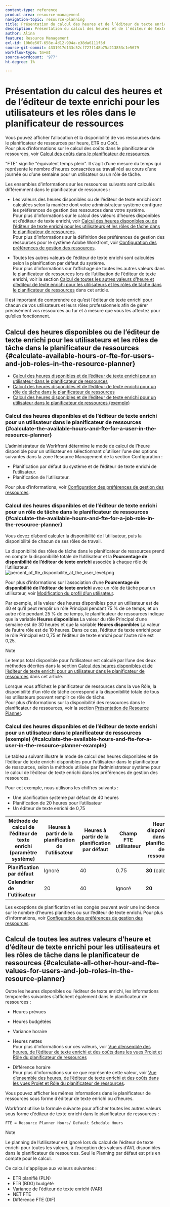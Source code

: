 ```yaml
---
content-type: reference
product-area: resource-management
navigation-topic: resource-planning
title: Présentation du calcul des heures et de l’éditeur de texte enrichi pour les utilisateurs et les rôles dans le planificateur de ressources
description: Présentation du calcul des heures et de l’éditeur de texte enrichi pour les utilisateurs et les rôles dans le planificateur de ressources
author: Alina
feature: Resource Management
exl-id: 10b0e507-658e-4d12-994a-e38da6111f5d
source-git-commit: 4331917d133c52cf727f148b75a213853c1e5679
workflow-type: tm+mt
source-wordcount: '977'
ht-degree: 1%

---
```


# Présentation du calcul des heures et de l’éditeur de texte enrichi pour les utilisateurs et les rôles dans le planificateur de ressources

<!--
<p data-mc-conditions="QuicksilverOrClassic.Draft mode">(NOTE: Alina:KEEP THIS:***Linked to: Configuring My Settings, Editing User Accounts, Planning in the Resource Planner -- *** Some of this documentation is also duplicated in this article (Scheduling): https://support.workfront.com/hc/en-us/articles/360000557174)</p>
-->

Vous pouvez afficher l’allocation et la disponibilité de vos ressources dans le planificateur de ressources par heure, ETR ou Coût.\
Pour plus d’informations sur le calcul des coûts dans le planificateur de ressources, voir [Calcul des coûts dans le planificateur de ressources](../../resource-mgmt/resource-planning/calculate-costs-resource-planner.md).

&quot;FTE&quot; signifie &quot;équivalent temps plein&quot;. Il s’agit d’une mesure du temps qui représente le nombre d’heures consacrées au travail réel au cours d’une journée ou d’une semaine pour un utilisateur ou un rôle de tâche.

Les ensembles d’informations sur les ressources suivants sont calculés différemment dans le planificateur de ressources :

* Les valeurs des heures disponibles ou de l’éditeur de texte enrichi sont calculées selon la manière dont votre administrateur système configure les préférences de gestion des ressources dans votre système.\
  Pour plus d’informations sur le calcul des valeurs d’heures disponibles et d’éditeur de texte enrichi, voir [Calcul des heures disponibles ou de l’éditeur de texte enrichi pour les utilisateurs et les rôles de tâche dans le planificateur de ressources](#calculate-available-hours-or-fte-for-users-and-job-roles-in-the-resource-planner).\
  Pour plus d’informations sur la définition des préférences de gestion des ressources pour le système Adobe Workfront, voir [Configuration des préférences de gestion des ressources](../../administration-and-setup/set-up-workfront/configure-system-defaults/configure-resource-mgmt-preferences.md).

* Toutes les autres valeurs de l’éditeur de texte enrichi sont calculées selon la planification par défaut du système.\
  Pour plus d’informations sur l’affichage de toutes les autres valeurs dans le planificateur de ressources lors de l’utilisation de l’éditeur de texte enrichi, voir la section [Calcul de toutes les autres valeurs d’heure et d’éditeur de texte enrichi pour les utilisateurs et les rôles de tâche dans le planificateur de ressources](#calculate-all-other-hour-and-fte-values-for-users-and-job-roles-in-the-resource-planner) dans cet article.

Il est important de comprendre ce qu’est l’éditeur de texte enrichi pour chacun de vos utilisateurs et leurs rôles professionnels afin de gérer précisément vos ressources au fur et à mesure que vous les affectez pour qu’elles fonctionnent.

## Calcul des heures disponibles ou de l’éditeur de texte enrichi pour les utilisateurs et les rôles de tâche dans le planificateur de ressources {#calculate-available-hours-or-fte-for-users-and-job-roles-in-the-resource-planner}

* [Calcul des heures disponibles et de l’éditeur de texte enrichi pour un utilisateur dans le planificateur de ressources](#calculate-the-available-hours-and-fte-for-a-user-in-the-resource-planner)
* [Calcul des heures disponibles et de l’éditeur de texte enrichi pour un rôle de tâche dans le planificateur de ressources](#calculate-the-available-hours-and-fte-for-a-job-role-in-the-resource-planner)
* [Calcul des heures disponibles et de l’éditeur de texte enrichi pour un utilisateur dans le planificateur de ressources (exemple)](#calculate-the-available-hours-and-fte-for-a-user-in-the-resource-planner-example)

### Calcul des heures disponibles et de l’éditeur de texte enrichi pour un utilisateur dans le planificateur de ressources {#calculate-the-available-hours-and-fte-for-a-user-in-the-resource-planner}

L’administrateur de Workfront détermine le mode de calcul de l’heure disponible pour un utilisateur en sélectionnant d’utiliser l’une des options suivantes dans la zone Resource Management de la section Configuration :

* Planification par défaut du système et de l’éditeur de texte enrichi de l’utilisateur.
* Planification de l’utilisateur.

Pour plus d’informations, voir [Configuration des préférences de gestion des ressources](../../administration-and-setup/set-up-workfront/configure-system-defaults/configure-resource-mgmt-preferences.md).

<!--
<div data-mc-conditions="QuicksilverOrClassic.Draft mode">
<p><br></p>
<p> <img src="assets/nwe-resource-management-system-setting-user's-schedule-350x157.png" style="width: 350;height: 157;" data-mc-conditions="QuicksilverOrClassic.Quicksilver"> </p>
<p>(NOTE: The determines how to calculate resource availability at the system level.For more information about defining the Resource Management preferences for the system, see Configure Resource Management preferences.)</p>
<p>Based on how this setting is configured, the availability of the users in the Resource Planner (hours as well as FTE availability) is calculated by using the following methods: </p>
<ul>
<li><strong>The Default Schedule</strong>: The Default Schedule of the system and the user FTE are used to determine the Available Hours and FTE value for the user in the Resource Planner. The Schedule of the user is ignored. In this case:
<ul>
<li> The <strong>Available Hours</strong> in the<strong>Resource Planner</strong> are calculated using the following formula:<br><code>User Available Hours = Default Schedule Hours * User FTE value</code> <span style="color: #dc143c;">( NOTE: this is the correct value. If this shows as a division in other articles, that is wrong. It's a multiplication between these 2 values).</span><br>For example, if the Default Schedule has 40 hours a week available for work, and the user FTE is 0.5, the user is available to work for 20 hours a week in the Resource Planner.<br>For more information about schedules, including the Default Schedule, see <a href="../../administration-and-setup/set-up-workfront/configure-timesheets-schedules/create-schedules.md" class="MCXref xref">Create a schedule</a></li>
<li style="font-weight: normal;"> The <strong>Available FTE</strong> for the user in the<strong>Resource Planner</strong> is the same as the user FTE specified in the user settings. <br>For example, if the user FTE is 0.5 in the user settings, the available FTE of the user is 0.5 in the Resource Planner. For more information about the value of the user FTE as it displays in the user settings, see <a href="../../administration-and-setup/add-users/create-and-manage-users/edit-a-users-profile.md" class="MCXref xref">Edit a user's profile</a>.<br></li>
</ul></li>
<li><strong>The User's Schedule</strong>: The Schedule of the user is used to determine the availability of the user in the Resource Planner. The value of the user FTE is ignored. In this case:
<ul>
<li> The <strong>Available Hours</strong> in the<strong>Resource Planner</strong> are the same as the Hours from the Schedule of the user.<br>For example, if the Schedule of the user has 40 hours a week available for work, the user is available to work for 40 hours a week in the Resource Planner. </li>
<li> The <strong>Available FTE</strong> in the<strong>Resource Planner</strong> is calculated by the following formula:<br><em><code>User Available FTE = Hours from the Schedule of the User/ Default Schedule Hours</code><br></em>For example, if the Schedule of the user has 20 hours available to work, and the Default Schedule in Workfront has 40 hours available to work, the user's FTE is 0.5.<br>For more information about schedules, including the Default Schedule, see <a href="../../administration-and-setup/set-up-workfront/configure-timesheets-schedules/create-schedules.md" class="MCXref xref">Create a schedule</a>.</li>
</ul></li>
</ul> <note type="note">
If the user is not associated with a schedule, the Available Hours for the user are calculated using the Default Schedule.
</note>
</div>
-->

### Calcul des heures disponibles et de l’éditeur de texte enrichi pour un rôle de tâche dans le planificateur de ressources {#calculate-the-available-hours-and-fte-for-a-job-role-in-the-resource-planner}

Vous devez d’abord calculer la disponibilité de l’utilisateur, puis la disponibilité de chacun de ses rôles de travail.

La disponibilité des rôles de tâche dans le planificateur de ressources prend en compte la disponibilité totale de l’utilisateur et la **Pourcentage de disponibilité de l’éditeur de texte enrichi** associée à chaque rôle de l’utilisateur.\
![percent_of_fte_disponibilité_at_the_user_level.png](assets/percent-of-fte-availability-at-the-user-level-350x144.png)

Pour plus d’informations sur l’association d’une **Pourcentage de disponibilité de l’éditeur de texte enrichi** avec un rôle de tâche pour un utilisateur, voir [Modification du profil d’un utilisateur](../../administration-and-setup/add-users/create-and-manage-users/edit-a-users-profile.md).

Par exemple, si la valeur des heures disponibles pour un utilisateur est de 40 et qu’il peut remplir un rôle Principal pendant 75 % de ce temps, et un autre rôle pendant 25 % de ce temps, le planificateur de ressources indique que la variable **Heures disponibles** La valeur du rôle Principal d’une semaine est de 30 heures et que la variable **Heures disponibles** La valeur de l’autre rôle est de 10 heures. Dans ce cas, l’éditeur de texte enrichi pour le rôle Principal est 0,75 et l’éditeur de texte enrichi pour l’autre rôle est 0,25.

>[!NOTE]
>
>Le temps total disponible pour l’utilisateur est calculé par l’une des deux méthodes décrites dans la section [Calcul des heures disponibles et de l’éditeur de texte enrichi pour un utilisateur dans le planificateur de ressources](#calculate-the-available-hours-and-fte-for-a-user-in-the-resource-planner) dans cet article.

Lorsque vous affichez le planificateur de ressources dans la vue Rôle, la disponibilité d’un rôle de tâche correspond à la disponibilité totale de tous les utilisateurs pouvant remplir ce rôle de tâche.\
Pour plus d’informations sur la disponibilité des ressources dans le planificateur de ressources, voir la section [Présentation de Resource Planner](../../resource-mgmt/resource-planning/get-started-resource-planner.md).

### Calcul des heures disponibles et de l’éditeur de texte enrichi pour un utilisateur dans le planificateur de ressources (exemple) {#calculate-the-available-hours-and-fte-for-a-user-in-the-resource-planner-example}

Le tableau suivant illustre le mode de calcul des heures disponibles et de l’éditeur de texte enrichi disponibles pour l’utilisateur dans le planificateur de ressources, selon la méthode utilisée par l’administrateur système pour le calcul de l’éditeur de texte enrichi dans les préférences de gestion des ressources.

Pour cet exemple, nous utilisons les chiffres suivants :

* Une planification système par défaut de 40 heures
* Planification de 20 heures pour l’utilisateur
* Un éditeur de texte enrichi de 0,75

| Méthode de calcul de l’éditeur de texte enrichi (paramètre système) | **Heures à partir de la planification de l’utilisateur** | **Heures à partir de la planification par défaut** | **Champ FTE utilisateur** | **Heures disponibles dans le planificateur de ressources** | **Éditeur de texte enrichi disponible dans le planificateur de ressources** |
|---|---|---|---|---|---|
| **Planification par défaut** | Ignoré | 40 | 0.75 | **30** (calculé) | **0.75** |
| **Calendrier de l&#39;utilisateur** | 20 | 40 | Ignoré | **20** | **0,5** (calculé) |

Les exceptions de planification et les congés peuvent avoir une incidence sur le nombre d’heures planifiées ou sur l’éditeur de texte enrichi. Pour plus d’informations, voir [Configuration des préférences de gestion des ressources](../../administration-and-setup/set-up-workfront/configure-system-defaults/configure-resource-mgmt-preferences.md).

## Calcul de toutes les autres valeurs d’heure et d’éditeur de texte enrichi pour les utilisateurs et les rôles de tâche dans le planificateur de ressources {#calculate-all-other-hour-and-fte-values-for-users-and-job-roles-in-the-resource-planner}

Outre les heures disponibles ou l’éditeur de texte enrichi, les informations temporelles suivantes s’affichent également dans le planificateur de ressources :

* Heures prévues
* Heures budgétées
* Variance horaire
* Heures nettes\
  Pour plus d’informations sur ces valeurs, voir [Vue d’ensemble des heures, de l’éditeur de texte enrichi et des coûts dans les vues Projet et Rôle du planificateur de ressources](../../resource-mgmt/resource-planning/overview-of-planner-hour-fte-cost-information-in-role-project-views.md)

* Différence horaire\
  Pour plus d’informations sur ce que représente cette valeur, voir [Vue d’ensemble des heures, de l’éditeur de texte enrichi et des coûts dans les vues Projet et Rôle du planificateur de ressources](../../resource-mgmt/resource-planning/overview-of-planner-hour-fte-cost-information-in-role-project-views.md).

Vous pouvez afficher les mêmes informations dans le planificateur de ressources sous forme d’éditeur de texte enrichi ou d’heures.

Workfront utilise la formule suivante pour afficher toutes les autres valeurs sous forme d’éditeur de texte enrichi dans le planificateur de ressources :

`FTE = Resource Planner Hours/ Default Schedule Hours`

>[!NOTE]
>
>Le planning de l’utilisateur est ignoré lors du calcul de l’éditeur de texte enrichi pour toutes les valeurs, à l’exception des valeurs d’AVL disponibles dans le planificateur de ressources. Seul le Planning par défaut est pris en compte pour le calcul.

Ce calcul s&#39;applique aux valeurs suivantes :

* ETR planifié (PLN)
* ETR (BDG) budgété
* Variance de l’éditeur de texte enrichi (VAR)
* NET FTE
* Différence FTE (DIF)
